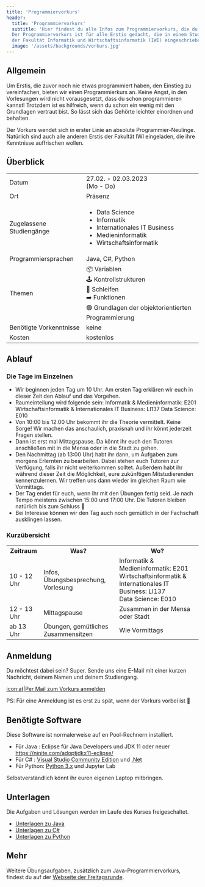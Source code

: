 ```yaml
---
title: 'Programmiervorkurs'
header:
  title: 'Programmiervorkurs'
  subtitle: 'Hier findest du alle Infos zum Programmiervorkurs, die du brauchst.
  Der Programmiervorkurs ist für alle Erstis gedacht, die in einem Studiengang
  der Fakultät Informatik und Wirtschaftsinformatik (IWI) eingeschrieben sind.'
  image: '/assets/backgrounds/vorkurs.jpg'
---
```


## Allgemein

Um Erstis, die zuvor noch nie etwas programmiert haben, den Einstieg zu vereinfachen, bieten wir einen Programmierkurs an. Keine Angst, in den Vorlesungen wird nicht vorausgesetzt, dass du schon programmieren kannst! Trotzdem ist es hilfreich, wenn du schon ein wenig mit den Grundlagen vertraut bist. So lässt sich das Gehörte leichter einordnen und behalten.

Der Vorkurs wendet sich in erster Linie an absolute Programmier-Neulinge. Natürlich sind auch alle anderen Erstis der Fakultät IWI eingeladen, die ihre Kenntnisse auffrischen wollen.

## Überblick

<div class="table-responsive">
    <table class="table-vertical">
        <tr>
            <td>Datum</td>
            <td>27.02. - 02.03.2023<br />(Mo - Do)</td>
        </tr>
        <tr>
            <td>Ort</td>
            <td>Präsenz</tr>
        <tr>
            <td>Zugelassene Studiengänge</td>
            <td>
                <ul>
                    <li>Data Science</li>
                    <li>Informatik</li>
                    <li>Internationales IT Business</li>
                    <li>Medieninformatik</li>
                    <li>Wirtschaftsinformatik</li>
                </ul>
            </td>
        </tr>
        <tr>
            <td>Programmiersprachen</td>
            <td>Java, C#, Python</span></td>
        </tr>
        <tr>
            <td>Themen</td>
            <td>
                📦 Variablen<br>
                🕹️ Kontrollstrukturen<br>
                🔄 Schleifen<br>
                ➡️ Funktionen<br>
                🟢 Grundlagen der objektorientierten Programmierung
            </td>
        </tr>
        <tr>
            <td>Benötigte Vorkenntnisse</td>
            <td>keine</td>
        </tr>
        <tr>
            <td>Kosten</td>
            <td>kostenlos</td>
        </tr>
    </table>
</div>

## Ablauf

### Die Tage im Einzelnen

- Wir beginnen jeden Tag um 10 Uhr. Am ersten Tag erklären wir euch in dieser Zeit den Ablauf und das Vorgehen.
- Raumeinteilung wird folgende sein:
  Informatik & Medieninformatik: E201
  Wirtschaftsinformatik & Internationales IT Business: LI137
  Data Science: E010
- Von 10:00 bis 12:00 Uhr bekommt ihr die Theorie vermittelt. Keine Sorge!
  Wir machen das anschaulich, praxisnah und ihr könnt jederzeit Fragen stellen.
- Dann ist erst mal Mittagspause. Da könnt ihr euch den Tutoren anschließen mit in die Mensa oder in die Stadt zu gehen.
- Den Nachmittag (ab 13:00 Uhr) habt ihr dann, um Aufgaben zum morgens Erlernten zu bearbeiten.
  Dabei stehen euch Tutoren zur Verfügung, falls ihr nicht weiterkommen solltet.
  Außerdem habt ihr während dieser Zeit die Möglichkeit, eure zukünftigen Mitstudierenden kennenzulernen.
  Wir treffen uns dann wieder im gleichen Raum wie Vormittags.
- Der Tag endet für euch, wenn ihr mit den Übungen fertig seid. Je nach Tempo meistens zwischen 15:00 und 17:00 Uhr.
  Die Tutoren bleiben natürlich bis zum Schluss 🙂
- Bei Interesse können wir den Tag auch noch gemütlich in der Fachschaft ausklingen lassen.

### Kurzübersicht

<div class="table-responsive">
  <table>
    <tr>
      <th>Zeitraum</th>
      <th>Was?</th>
      <th>Wo?</th>
    </tr>
    <tr>
      <td>10 - 12 Uhr</td>
      <td>Infos, Übungsbesprechung, Vorlesung</td>
      <td >Informatik & Medieninformatik: E201
      <br> Wirtschaftsinformatik & Internationales IT Business: LI137
      <br> Data Science: E010
      </td>
    </tr>
    <tr>
      <td>12 - 13 Uhr</td>
      <td>Mittagspause</td>
      <td>Zusammen in der Mensa oder Stadt</td>
    </tr>
    <tr>
      <td>ab 13 Uhr</td>
      <td>Übungen, gemütliches Zusammensitzen</td>
      <td>Wie Vormittags</td>
    </tr>
  </table>
</div>

## Anmeldung

Du möchtest dabei sein? Super. Sende uns eine E-Mail mit einer kurzen Nachricht, deinem Namen und deinem Studiengang.

[icon:at|Per Mail zum Vorkurs anmelden](/scripts/email.php?address=vorkurs)

PS: Für eine Anmeldung ist es erst zu spät, wenn der Vorkurs vorbei ist 🙂

## Benötigte Software

Diese Software ist normalerweise auf en Pool-Rechnern installiert.

- Für Java : Eclipse für Java Developers und JDK 11 oder neuer <https://ninite.com/adoptjdkx11-eclipse/>
- Für C# : [Visual Studio Community Edition](https://code.visualstudio.com/download)
  und [.Net](https://dotnet.microsoft.com/download)
- Für Python: [Python 3.x](https://www.python.org/downloads/) und Jupyter Lab

Selbstverständlich könnt ihr euren eigenen Laptop mitbringen.

## Unterlagen

<!--
Hier werden die Vorlesungsunterlagen im Verlaufe des Kurses zur Verfügung gestellt.
-->

Die Aufgaben und Lösungen werden im Laufe des Kurses freigeschaltet.

- [Unterlagen zu Java](https://drive.google.com/drive/folders/1XV3ycmwWzWfJ7sd_rUoxxiqdnfsHuw-Z?usp=share_link)
- [Unterlagen zu C#](https://drive.google.com/drive/folders/1KewU0N5TVFZS4zbn-2PG_puC0CYzwXyL?usp=share_link)
- [Unterlagen zu Python](https://drive.google.com/drive/folders/1uHUlEHpMK6NaoPXAEiGeW-B5lznpCJzf?usp=share_link)

## Mehr

Weitere Übungsaufgaben, zusätzlich zum Java-Programmiervorkurs, findest du auf der
[Webseite der Freitagsrunde](https://wiki.freitagsrunde.org/Javakurs/%C3%9Cbungsaufgaben).
